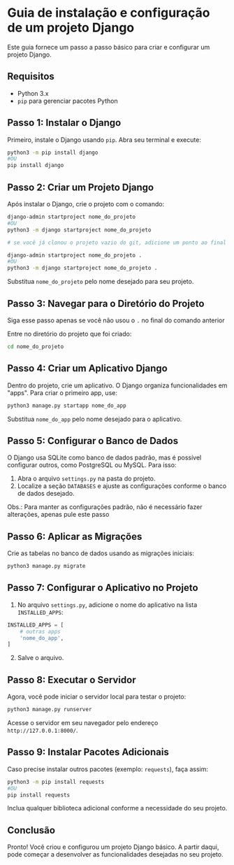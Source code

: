 # Guia de instalação e configuração de um projeto Django
Este guia fornece um passo a passo básico para criar e configurar um projeto Django.

## Requisitos

- Python 3.x
- `pip` para gerenciar pacotes Python

## Passo 1: Instalar o Django

Primeiro, instale o Django usando `pip`. Abra seu terminal e execute:

```bash
python3 -m pip install django
#OU
pip install django
```

## Passo 2: Criar um Projeto Django

Após instalar o Django, crie o projeto com o comando:

```bash
django-admin startproject nome_do_projeto
#OU
python3 -m django startproject nome_do_projeto

# se você já clonou o projeto vazio do git, adicione um ponto ao final do comando, para não criar outra subpasta, assim:

django-admin startproject nome_do_projeto .
#OU
python3 -m django startproject nome_do_projeto .
```

Substitua `nome_do_projeto` pelo nome desejado para seu projeto.

## Passo 3: Navegar para o Diretório do Projeto
Siga esse passo apenas se você não usou o `.` no final do comando anterior

Entre no diretório do projeto que foi criado:

```bash
cd nome_do_projeto
```

## Passo 4: Criar um Aplicativo Django

Dentro do projeto, crie um aplicativo. O Django organiza funcionalidades em "apps". Para criar o primeiro app, use:

```bash
python3 manage.py startapp nome_do_app
```

Substitua `nome_do_app` pelo nome desejado para o aplicativo.

## Passo 5: Configurar o Banco de Dados

O Django usa SQLite como banco de dados padrão, mas é possível configurar outros, como PostgreSQL ou MySQL. Para isso:

1. Abra o arquivo `settings.py` na pasta do projeto.
2. Localize a seção `DATABASES` e ajuste as configurações conforme o banco de dados desejado.

Obs.: Para manter as configurações padrão, não é necessário fazer alterações, apenas pule este passo

## Passo 6: Aplicar as Migrações

Crie as tabelas no banco de dados usando as migrações iniciais:

```bash
python3 manage.py migrate
```

## Passo 7: Configurar o Aplicativo no Projeto

1. No arquivo `settings.py`, adicione o nome do aplicativo na lista `INSTALLED_APPS`:

```python
INSTALLED_APPS = [
    # outras apps
    'nome_do_app',
]
```

2. Salve o arquivo.

## Passo 8: Executar o Servidor

Agora, você pode iniciar o servidor local para testar o projeto:

```bash
python3 manage.py runserver
```

Acesse o servidor em seu navegador pelo endereço `http://127.0.0.1:8000/`.

## Passo 9: Instalar Pacotes Adicionais

Caso precise instalar outros pacotes (exemplo: `requests`), faça assim:

```bash
python3 -m pip install requests
#OU
pip install requests
```

Inclua qualquer biblioteca adicional conforme a necessidade do seu projeto.

## Conclusão

Pronto! Você criou e configurou um projeto Django básico. A partir daqui, pode começar a desenvolver as funcionalidades desejadas no seu projeto.
